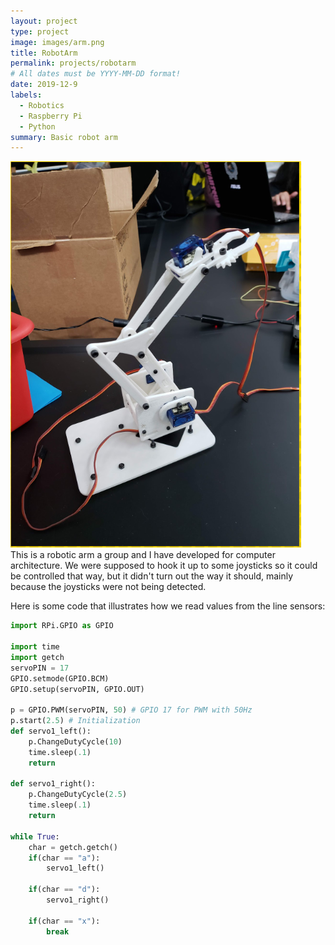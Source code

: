 ```yaml
---
layout: project
type: project
image: images/arm.png
title: RobotArm
permalink: projects/robotarm
# All dates must be YYYY-MM-DD format!
date: 2019-12-9
labels:
  - Robotics
  - Raspberry Pi
  - Python
summary: Basic robot arm
---
```


<div class="ui small rounded images">
  <img class="ui image" src="../images/arm.png">
</div>
This is a robotic arm a group and I have developed for computer architecture. We were supposed to hook it up to some joysticks so it could be controlled that way, but it didn't turn out the way it should, mainly because the joysticks were not being detected.

Here is some code that illustrates how we read values from the line sensors:
```python
import RPi.GPIO as GPIO

import time
import getch
servoPIN = 17
GPIO.setmode(GPIO.BCM)
GPIO.setup(servoPIN, GPIO.OUT)

p = GPIO.PWM(servoPIN, 50) # GPIO 17 for PWM with 50Hz
p.start(2.5) # Initialization
def servo1_left():
    p.ChangeDutyCycle(10)
    time.sleep(.1)
    return

def servo1_right():
    p.ChangeDutyCycle(2.5)
    time.sleep(.1)
    return

while True:
    char = getch.getch()
    if(char == "a"):
        servo1_left()
  
    if(char == "d"):
        servo1_right()

    if(char == "x"):
        break
```
